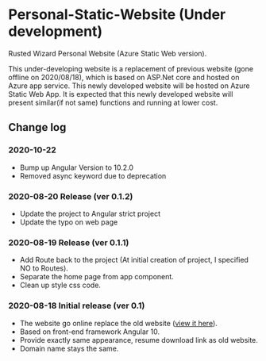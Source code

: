 # Personal-Static-Website (Under development)

Rusted Wizard Personal Website (Azure Static Web version).

This under-developing website is a replacement of previous website (gone offline on 2020/08/18), which is based on ASP.Net core and hosted on Azure app service. This newly developed website will be hosted on Azure Static Web App. It is expected that this newly developed website will present similar(if not same) functions and running at lower cost.

## Change log

### 2020-10-22

* Bump up Angular Version to 10.2.0
* Removed async keyword due to deprecation

### 2020-08-20 Release (ver 0.1.2)

* Update the project to Angular strict project
* Update the typo on web page

### 2020-08-19 Release (ver 0.1.1)

* Add Route back to the project (At initial creation of project, I specified NO to Routes).
* Separate the home page from app component.
* Clean up style css code.

### 2020-08-18 Initial release (ver 0.1)

* The website go online replace the old website ([view it here](https://www.rustedwizard.com)).
* Based on front-end framework Angular 10.
* Provide exactly same appearance, resume download link as old website.
* Domain name stays the same.
